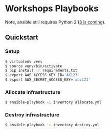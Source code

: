 # Workshops Playbooks

Note, ansible still requires Python 2
([3 is coming](http://docs.ansible.com/ansible/python_3_support.html)).


## Quickstart

### Setup
```bash
$ virtualenv venv
$ source venv/bin/activate
$ pip install -r requirements.txt
$ export AWS_ACCESS_KEY_ID='AK123'
$ export AWS_SECRET_ACCESS_KEY='abc123'
```

### Allocate infrastructure
```bash
$ ansible-playbook -i inventory allocate.yml
```

### Destroy infrastructure
```bash
$ ansible-playbook -i inventory destroy.yml
```
